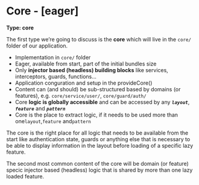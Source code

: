 # Core - [eager]

**Type: core**

The first type we’re going to discuss is the **core** which will live in the `core/` folder of our application.

- Implementation in `core/` folder
- Eager, available from start, part of the initial bundles size
- Only **injector based (headless) building blocks** like services, interceptors, guards, functions…
- Application conguration and setup in the provideCore()
- Content can (and should) be sub-structured based by domains (or features), e.g. `core/service/user/`, `core/guard/auth/`
- Core **logic is globally accessible** and can be accessed by any **_`layout`_**, **_`feature`_** and **_`pattern`_**
- Core is the place to extract logic, if it needs to be used more than one`layout`,`feature` and`pattern`

The core is the right place for all logic that needs to be available from the start like authentication state, guards or anything else that is necessary to be able to display information in the layout before loading of a specific lazy feature.

The second most common content of the core will be domain (or feature) specic injector based (headless) logic that is shared by more than one lazy loaded feature.
